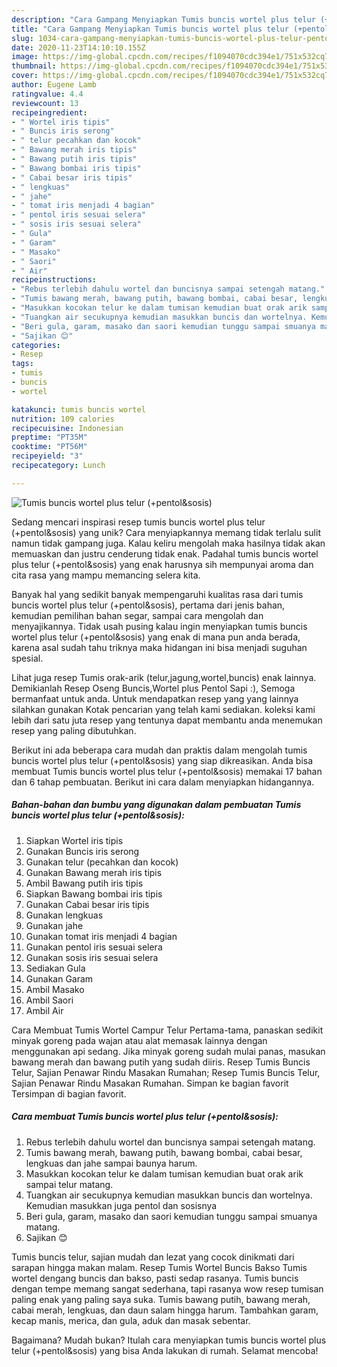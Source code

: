 ```yaml
---
description: "Cara Gampang Menyiapkan Tumis buncis wortel plus telur (+pentol&amp;amp;sosis) yang Bisa Manjain Lidah"
title: "Cara Gampang Menyiapkan Tumis buncis wortel plus telur (+pentol&amp;amp;sosis) yang Bisa Manjain Lidah"
slug: 1034-cara-gampang-menyiapkan-tumis-buncis-wortel-plus-telur-pentol-and-amp-sosis-yang-bisa-manjain-lidah
date: 2020-11-23T14:10:10.155Z
image: https://img-global.cpcdn.com/recipes/f1094070cdc394e1/751x532cq70/tumis-buncis-wortel-plus-telur-pentolsosis-foto-resep-utama.jpg
thumbnail: https://img-global.cpcdn.com/recipes/f1094070cdc394e1/751x532cq70/tumis-buncis-wortel-plus-telur-pentolsosis-foto-resep-utama.jpg
cover: https://img-global.cpcdn.com/recipes/f1094070cdc394e1/751x532cq70/tumis-buncis-wortel-plus-telur-pentolsosis-foto-resep-utama.jpg
author: Eugene Lamb
ratingvalue: 4.4
reviewcount: 13
recipeingredient:
- " Wortel iris tipis"
- " Buncis iris serong"
- " telur pecahkan dan kocok"
- " Bawang merah iris tipis"
- " Bawang putih iris tipis"
- " Bawang bombai iris tipis"
- " Cabai besar iris tipis"
- " lengkuas"
- " jahe"
- " tomat iris menjadi 4 bagian"
- " pentol iris sesuai selera"
- " sosis iris sesuai selera"
- " Gula"
- " Garam"
- " Masako"
- " Saori"
- " Air"
recipeinstructions:
- "Rebus terlebih dahulu wortel dan buncisnya sampai setengah matang."
- "Tumis bawang merah, bawang putih, bawang bombai, cabai besar, lengkuas dan jahe sampai baunya harum."
- "Masukkan kocokan telur ke dalam tumisan kemudian buat orak arik sampai telur matang."
- "Tuangkan air secukupnya kemudian masukkan buncis dan wortelnya. Kemudian masukkan juga pentol dan sosisnya"
- "Beri gula, garam, masako dan saori kemudian tunggu sampai smuanya matang."
- "Sajikan 😊"
categories:
- Resep
tags:
- tumis
- buncis
- wortel

katakunci: tumis buncis wortel 
nutrition: 109 calories
recipecuisine: Indonesian
preptime: "PT35M"
cooktime: "PT56M"
recipeyield: "3"
recipecategory: Lunch

---
```



![Tumis buncis wortel plus telur (+pentol&amp;sosis)](https://img-global.cpcdn.com/recipes/f1094070cdc394e1/751x532cq70/tumis-buncis-wortel-plus-telur-pentolsosis-foto-resep-utama.jpg)

Sedang mencari inspirasi resep tumis buncis wortel plus telur (+pentol&amp;sosis) yang unik? Cara menyiapkannya memang tidak terlalu sulit namun tidak gampang juga. Kalau keliru mengolah maka hasilnya tidak akan memuaskan dan justru cenderung tidak enak. Padahal tumis buncis wortel plus telur (+pentol&amp;sosis) yang enak harusnya sih mempunyai aroma dan cita rasa yang mampu memancing selera kita.

Banyak hal yang sedikit banyak mempengaruhi kualitas rasa dari tumis buncis wortel plus telur (+pentol&amp;sosis), pertama dari jenis bahan, kemudian pemilihan bahan segar, sampai cara mengolah dan menyajikannya. Tidak usah pusing kalau ingin menyiapkan tumis buncis wortel plus telur (+pentol&amp;sosis) yang enak di mana pun anda berada, karena asal sudah tahu triknya maka hidangan ini bisa menjadi suguhan spesial.

Lihat juga resep Tumis orak-arik (telur,jagung,wortel,buncis) enak lainnya. Demikianlah Resep Oseng Buncis,Wortel plus Pentol Sapi :), Semoga bermanfaat untuk anda. Untuk mendapatkan resep yang yang lainnya silahkan gunakan Kotak pencarian yang telah kami sediakan. koleksi kami lebih dari satu juta resep yang tentunya dapat membantu anda menemukan resep yang paling dibutuhkan.


Berikut ini ada beberapa cara mudah dan praktis dalam mengolah tumis buncis wortel plus telur (+pentol&amp;sosis) yang siap dikreasikan. Anda bisa membuat Tumis buncis wortel plus telur (+pentol&amp;sosis) memakai 17 bahan dan 6 tahap pembuatan. Berikut ini cara dalam menyiapkan hidangannya.

<!--inarticleads1-->

##### Bahan-bahan dan bumbu yang digunakan dalam pembuatan Tumis buncis wortel plus telur (+pentol&amp;sosis):

1. Siapkan  Wortel iris tipis
1. Gunakan  Buncis iris serong
1. Gunakan  telur (pecahkan dan kocok)
1. Gunakan  Bawang merah iris tipis
1. Ambil  Bawang putih iris tipis
1. Siapkan  Bawang bombai iris tipis
1. Gunakan  Cabai besar iris tipis
1. Gunakan  lengkuas
1. Gunakan  jahe
1. Gunakan  tomat iris menjadi 4 bagian
1. Gunakan  pentol iris sesuai selera
1. Gunakan  sosis iris sesuai selera
1. Sediakan  Gula
1. Gunakan  Garam
1. Ambil  Masako
1. Ambil  Saori
1. Ambil  Air


Cara Membuat Tumis Wortel Campur Telur Pertama-tama, panaskan sedikit minyak goreng pada wajan atau alat memasak lainnya dengan menggunakan api sedang. Jika minyak goreng sudah mulai panas, masukan bawang merah dan bawang putih yang sudah diiris. Resep Tumis Buncis Telur, Sajian Penawar Rindu Masakan Rumahan; Resep Tumis Buncis Telur, Sajian Penawar Rindu Masakan Rumahan. Simpan ke bagian favorit Tersimpan di bagian favorit. 

<!--inarticleads2-->

##### Cara membuat Tumis buncis wortel plus telur (+pentol&amp;sosis):

1. Rebus terlebih dahulu wortel dan buncisnya sampai setengah matang.
1. Tumis bawang merah, bawang putih, bawang bombai, cabai besar, lengkuas dan jahe sampai baunya harum.
1. Masukkan kocokan telur ke dalam tumisan kemudian buat orak arik sampai telur matang.
1. Tuangkan air secukupnya kemudian masukkan buncis dan wortelnya. Kemudian masukkan juga pentol dan sosisnya
1. Beri gula, garam, masako dan saori kemudian tunggu sampai smuanya matang.
1. Sajikan 😊


Tumis buncis telur, sajian mudah dan lezat yang cocok dinikmati dari sarapan hingga makan malam. Resep Tumis Wortel Buncis Bakso Tumis wortel dengang buncis dan bakso, pasti sedap rasanya. Tumis buncis dengan tempe memang sangat sederhana, tapi rasanya wow resep tumisan paling enak yang paling saya suka. Tumis bawang putih, bawang merah, cabai merah, lengkuas, dan daun salam hingga harum. Tambahkan garam, kecap manis, merica, dan gula, aduk dan masak sebentar. 

Bagaimana? Mudah bukan? Itulah cara menyiapkan tumis buncis wortel plus telur (+pentol&amp;sosis) yang bisa Anda lakukan di rumah. Selamat mencoba!
